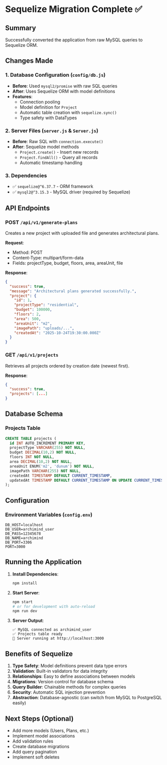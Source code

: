 # Sequelize Migration Complete ✅

## Summary
Successfully converted the application from raw MySQL queries to Sequelize ORM.

## Changes Made

### 1. Database Configuration (`config/db.js`)
- **Before**: Used `mysql2/promise` with raw SQL queries
- **After**: Uses Sequelize ORM with model definitions
- **Features**:
  - Connection pooling
  - Model definition for `Project`
  - Automatic table creation with `sequelize.sync()`
  - Type safety with DataTypes

### 2. Server Files (`server.js` & `Server.js`)
- **Before**: Raw SQL with `connection.execute()`
- **After**: Sequelize model methods
  - `Project.create()` - Insert new records
  - `Project.findAll()` - Query all records
  - Automatic timestamp handling

### 3. Dependencies
- ✅ `sequelize@^6.37.7` - ORM framework
- ✅ `mysql2@^3.15.3` - MySQL driver (required by Sequelize)

## API Endpoints

### POST `/api/v1/generate-plans`
Creates a new project with uploaded file and generates architectural plans.

**Request**:
- Method: POST
- Content-Type: multipart/form-data
- Fields: projectType, budget, floors, area, areaUnit, file

**Response**:
```json
{
  "success": true,
  "message": "Architectural plans generated successfully.",
  "project": {
    "id": 1,
    "projectType": "residential",
    "budget": 100000,
    "floors": 2,
    "area": 500,
    "areaUnit": "m2",
    "imagePath": "uploads/...",
    "createdAt": "2025-10-24T19:30:00.000Z"
  }
}
```

### GET `/api/v1/projects`
Retrieves all projects ordered by creation date (newest first).

**Response**:
```json
{
  "success": true,
  "projects": [...]
}
```

## Database Schema

### Projects Table
```sql
CREATE TABLE projects (
  id INT AUTO_INCREMENT PRIMARY KEY,
  projectType VARCHAR(255) NOT NULL,
  budget DECIMAL(10,2) NOT NULL,
  floors INT NOT NULL,
  area DECIMAL(10,2) NOT NULL,
  areaUnit ENUM('m2', 'dunum') NOT NULL,
  imagePath VARCHAR(255) NOT NULL,
  createdAt TIMESTAMP DEFAULT CURRENT_TIMESTAMP,
  updatedAt TIMESTAMP DEFAULT CURRENT_TIMESTAMP ON UPDATE CURRENT_TIMESTAMP
);
```

## Configuration

### Environment Variables (`config.env`)
```env
DB_HOST=localhost
DB_USER=archimind_user
DB_PASS=12345678
DB_NAME=archimind
DB_PORT=3306
PORT=3000
```

## Running the Application

1. **Install Dependencies**:
   ```bash
   npm install
   ```

2. **Start Server**:
   ```bash
   npm start
   # or for development with auto-reload
   npm run dev
   ```

3. **Server Output**:
   ```
   ✅ MySQL connected as archimind_user
   ✅ Projects table ready
   🚀 Server running at http://localhost:3000
   ```

## Benefits of Sequelize

1. **Type Safety**: Model definitions prevent data type errors
2. **Validation**: Built-in validators for data integrity
3. **Relationships**: Easy to define associations between models
4. **Migrations**: Version control for database schema
5. **Query Builder**: Chainable methods for complex queries
6. **Security**: Automatic SQL injection prevention
7. **Abstraction**: Database-agnostic (can switch from MySQL to PostgreSQL easily)

## Next Steps (Optional)

- Add more models (Users, Plans, etc.)
- Implement model associations
- Add validation rules
- Create database migrations
- Add query pagination
- Implement soft deletes
